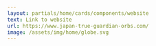 ```yaml
---
layout: partials/home/cards/components/website
text: Link to website
url: https://www.japan-true-guardian-orbs.com/
image: /assets/img/home/globe.svg
---
```

